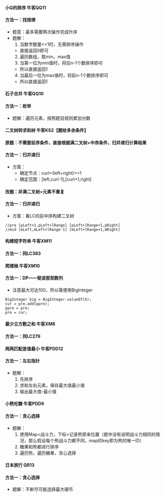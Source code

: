 #### 小Q的排序 牛客QQ11
#### 方法一：找规律
- 题意：最多需要两次操作完成升序
- 题解：
  1. 当数字数量<=1时，无需排序操作
    - 直接返回0即可
  2. 遍历数组，取min，max值
  3. 当第一位为min值时，将后n-1个数排序即可
    - 所以直接返回1
  4. 当最后一位为max值时，将前n-1个数排序即可
    - 所以直接返回1

#### 石子合并 牛客QQ10
#### 方法一：枚举
- 题解：遍历元素，按照题目规则累加分数

#### 二叉树转求和树 牛客KS2【题给多余条件】
#### 原题：不需要前序条件，直接根据满二叉树+中序条件，归并递归计算结果
#### 方法一：归并递归
- 方案：
  - 确定节点：curI=(left+right)>>1
  - 确定范围：[left,curI-1],[curI+1,right]

#### 改题：非满二叉树+元素不重复
#### 方法一：归并递归
- 方案：看LC的前中序构建二叉树

```
//pre [pLeft+1,pLeft+lRange] [pLeft+lRange+1,pRight]
//mid [mLeft,mLeft+lRange-1] [mLeft+lRange+1,mRight]
```

#### 构建短字符串 牛客XM11
#### 方法一：同LC383

#### 爬楼梯 牛客XM10
#### 方法一：DP——斐波那契数列
- 注意最大可达100，所以需使用BigInteger

```
BigInteger big = BigInteger.valueOf(X);
cur = pre.add(ppre);
ppre = pre;
pre = cur;
```

#### 最少立方数之和 牛客XM8
#### 方法一：同LC279

#### 两两匹配差值最小 牛客PDD12
#### 方法一：左右指针
- 题解：
  1. 先排序
  2. 求和左右元素，保存最大值最小值
  3. 输出最大值-最小值

#### 小熊吃糖 牛客PDD9
#### 方法一：贪心选择
- 题解：
  1. 使用Map<战斗力，下标>记录熊原来位置（题中没有说明战斗力相同的情况，那么假设每个熊战斗力都不同，map的key即为熊的唯一ID）
  2. 糖果和熊都进行排序
  3. 遍历熊，遍历糖果，贪心选择

#### 日本旅行 QR13
#### 方法一：贪心选择
- 题解：不断尽可能选择最大硬币

